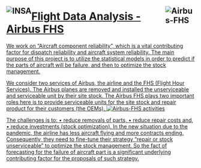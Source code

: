 ## <a href="http://www.insa-toulouse.fr/" ><img src="http://www.math.univ-toulouse.fr/~besse/Wikistat/Images/Logo_INSAvilletoulouse-RVB.png" style="float:left; max-width: 80px; display: inline" alt="INSA"/>
## <a href="https://services.airbus.com/en/aircraft-availability/flight-hour-services.html" ><img src="https://github.com/nghitruyen/Flight_Data_Analysis/blob/main/images/logo-AirbusFHS.png" style="float:right; max-width: 80px; display: inline" alt="Airbus-FHS"/>

  
# Flight Data Analysis - Airbus FHS

We work on “Aircraft component reliability”, which is a vital contributing factor for dispatch reliability and aircraft system reliability. The main purpose of this project is to utilize the statistical models in order to predict if the parts of aircraft will be failure, and then to optimize the stock management.

We consider two services of Airbus, the airline and the FHS (Flight Hour Services). The Airbus planes are removed and installed the unserviceable and serviceable unit by their site stock. The Airbus FHS plays two important roles here is to provide serviceable units for the site stock and repair product for their customers (the OEMs).
![Airbus-FHS activities](https://github.com/nghitruyen/Flight_Data_Analysis/blob/main/images/AirbusFHS_activities.png)

The challenges is to:
    • reduce removals of parts,
    • reduce repair costs and,
    • reduce investments (stock optimization).
In the new situation due to the pandemic, the airline has less aircraft flying and more contracts ending. Consequently, they need to fine-tune their strategy “repair or stock unserviceable” to optimize the stock management. So the fact of forecasting for the failure of aircraft part is a significant underlying contributing factor for the proposals of such strategy. 

